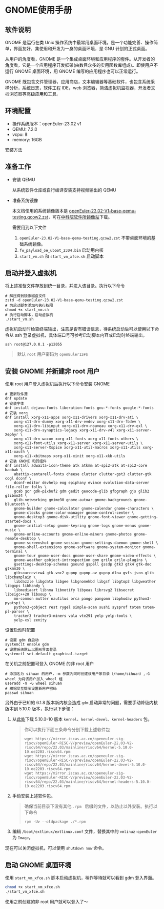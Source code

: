 # GNOME使用手册

## 软件说明

GNOME 是运行在类 Unix 操作系统中最常用桌面环境。是一个功能完善、操作简单，界面友好，集使用和开发为一身的桌面环境，是 GNU 计划的正式桌面。

从用户的角度看，GNOME 是一个集成桌面环境和应用程序的套件。从开发者的角度看，它是一个应用程序开发框架(由数目众多的实用函数库组成)。即使用户不运行 GNOME 桌面环境，用 GNOME 编写的应用程序也可以正常运行。

GNOME 既包含文件管理器，应用商店，文本编辑器等基础软件，也包含系统采样分析，系统日志，软件工程 IDE，web 浏览器，简洁虚拟机监视器，开发者文档浏览器等高级应用和工具。

## 环境配置

- 操作系统版本：openEuler-23.02 v1
- QEMU: 7.2.0
- vcpu: 8
- memory: 16GB

安装方法

## 准备工作

- 安装 QEMU

  从系统软件仓库或自行编译安装支持视频输出的 QEMU

- 准备系统镜像

  本文档使用的系统镜像版本是 [openEuler-23.02-V1-base-qemu-testing.qcow2.zst](https://mirror.iscas.ac.cn/openeuler-sig-riscv/openEuler-RISC-V/testing/20230322/v0.1/QEMU/openEuler-23.02-V1-base-qemu-testing.qcow2.zst)，可在[中科院软件所镜像站](https://mirror.iscas.ac.cn/openeuler-sig-riscv/openEuler-RISC-V/testing/20230322/v0.1/QEMU/)下载。

  需要用到以下文件

  1. `openEuler-23.02-V1-base-qemu-testing.qcow2.zst` 不带桌面环境的基础系统镜像。
  2. `fw_payload_oe_uboot_2304.bin` 启动用内核
  3. `start_vm.sh` 和 `start_vm_xfce.sh` 启动脚本

## 启动并登入虚拟机

将上述准备文件存放到统一目录，并进入该目录。执行以下命令

```shell
# 解压得到镜像磁盘文件
zstd -d openEuler-23.02-V1-base-qemu-testing.qcow2.zst
# 为启动脚本添加可执行权限
chmod +x start_vm.sh
# 执行启动脚本，启动虚拟机
./start_vm.sh
```

虚拟机启动时检查终端输出，注意是否有错误信息，待系统启动后可以使用以下命令从 ssh 登录虚拟机，具体端口号可参考启动脚本内容或启动时终端输出。

```shell
ssh root@127.0.0.1 -p12055
```

> 默认 `root` 用户密码为 `openEuler12#$`

## 安装 GNOME 并新建非 root 用户

使用 root 用户登入虚拟机后执行以下命令安装 GNOME

```shell
# 更新软件源
dnf update
# 安装字体
dnf install dejavu-fonts liberation-fonts gnu-*-fonts google-*-fonts
# 安装 xorg
dnf install xorg-x11-apps xorg-x11-drivers xorg-x11-drv-ati \
	xorg-x11-drv-dummy xorg-x11-drv-evdev xorg-x11-drv-fbdev \
	xorg-x11-drv-libinput xorg-x11-drv-nouveau xorg-x11-drv-qxl \
	xorg-x11-drv-synaptics-legacy xorg-x11-drv-v4l xorg-x11-server-Xephyr \
	xorg-x11-drv-wacom xorg-x11-fonts xorg-x11-fonts-others \
	xorg-x11-font-utils xorg-x11-server xorg-x11-server-utils \
	xorg-x11-server-Xspice xorg-x11-util-macros xorg-x11-utils xorg-x11-xauth \
	xorg-x11-xbitmaps xorg-x11-xinit xorg-x11-xkb-utils
# 安装 GNOME 和其组件
dnf install adwaita-icon-theme atk atkmm at-spi2-atk at-spi2-core baobab \
	abattis-cantarell-fonts cheese clutter clutter-gst3 clutter-gtk cogl dconf \
	dconf-editor devhelp eog epiphany evince evolution-data-server file-roller folks \
	gcab gcr gdk-pixbuf2 gdm gedit geocode-glib gfbgraph gjs glib2 glibmm24 \
	glib-networking gmime30 gnome-autoar gnome-backgrounds gnome-bluetooth \
	gnome-builder gnome-calculator gnome-calendar gnome-characters \
	gnome-clocks gnome-color-manager gnome-control-center \
	gnome-desktop3 gnome-disk-utility gnome-font-viewer gnome-getting-started-docs \
	gnome-initial-setup gnome-keyring gnome-logs gnome-menus gnome-music \
	gnome-online-accounts gnome-online-miners gnome-photos gnome-remote-desktop \
	gnome-screenshot gnome-session gnome-settings-daemon gnome-shell \
	gnome-shell-extensions gnome-software gnome-system-monitor gnome-terminal \
	gnome-tour gnome-user-docs gnome-user-share gnome-video-effects \
	gnome-weather gobject-introspection gom grilo grilo-plugins \
	gsettings-desktop-schemas gsound gspell gssdp gtk3 gtk4 gtk-doc gtkmm30 \
	gtksourceview4 gtk-vnc2 gupnp gupnp-av gupnp-dlna gvfs json-glib libchamplain \
	libdazzle libgdata libgee libgnomekbd libgsf libgtop2 libgweather libgxps libhandy \
	libmediaart libnma libnotify libpeas librsvg2 libsecret libsigc++20 libsoup \
	mm-common mutter nautilus orca pango pangomm libphodav python3-pyatspi \
	python3-gobject rest rygel simple-scan sushi sysprof totem totem-pl-parser \
	tracker3 tracker3-miners vala vte291 yelp yelp-tools \
	yelp-xsl zenity
```

设置启动时配置

```shell
# 设置 gdm 自启动
systemclt enable gdm
# 设置系统默认以图形界面登录
systemctl set-default graphical.target
```

在关机之前配置可登入 GNOME 的非 root 用户

```shell
# 添加名为 sihuan 的用户，-m 参数为同时创建该用户家目录（/home/sihuan）,-G wheel 为将该用户加入 wheel 组
useradd -m -G wheel sihuan
# 根据交互提示设置新用户密码
passwd sihuan
```

另外由于已知的 6.1.8 版本新内核会造成 `gdm` 启动异常的问题，需要手动降级内核版本到  5.10.0 版本，执行以下步骤：

1. 从[此处](https://mirror.iscas.ac.cn/openeuler-sig-riscv/openEuler-RISC-V/preview/openEuler-22.03-V2-riscv64/repo/22.03/mainline/riscv64/)下载 5.10.0-10 版本 `kernel`、`kernel-devel`、`kernel-headers` 包。

   > 你可以执行下面三条命令分别下载上述软件包
   >
   > ```shell
   > wget https://mirror.iscas.ac.cn/openeuler-sig-riscv/openEuler-RISC-V/preview/openEuler-22.03-V2-riscv64/repo/22.03/mainline/riscv64/kernel-5.10.0-10.oe2203.riscv64.rpm
   > wget https://mirror.iscas.ac.cn/openeuler-sig-riscv/openEuler-RISC-V/preview/openEuler-22.03-V2-riscv64/repo/22.03/mainline/riscv64/kernel-devel-5.10.0-10.oe2203.riscv64.rpm
   > wget https://mirror.iscas.ac.cn/openeuler-sig-riscv/openEuler-RISC-V/preview/openEuler-22.03-V2-riscv64/repo/22.03/mainline/riscv64/kernel-headers-5.10.0-10.oe2203.riscv64.rpm
   > 
   > ```

2. 手动安装上述软件包。

   > 确保当前目录下没有其他 `.rpm ` 后缀的文件，以防止以外安装。执行以下命令
   >
   > ```shell
   > rpm -Uv --oldpackage ./*.rpm
   > ```

3. 编辑 `/boot/extlinux/extlinux.conf` 文件，替换其中的 `vmlinuz-openEuler` 为 `Image`。

现在可以关闭虚拟机，可以使用 `shutdown now` 命令。

## 启动 GNOME 桌面环境

使用 `start_vm_xfce.sh` 脚本启动虚拟机，稍作等待就可以看到 gdm 登入界面。

```bash
chmod +x start_vm_xfce.sh
./start_vm_xfce.sh
```

使用之前创建的非 root 用户就可以登入了～
